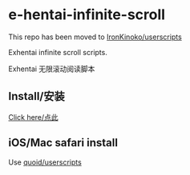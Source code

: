 # e-hentai-infinite-scroll

This repo has been moved to [IronKinoko/userscripts](https://github.com/IronKinoko/userscripts/tree/master/packages/e-hentai-infinite-scroll)

Exhentai infinite scroll scripts.

Exhentai 无限滚动阅读脚本

## Install/安装

[Click here/点此](https://raw.githubusercontent.com/IronKinoko/e-hentai-infinite-scroll/master/index.user.js)

## iOS/Mac safari install

Use [quoid/userscripts](https://github.com/quoid/userscripts)
